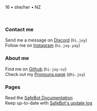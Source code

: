 <link href="style.css" rel="stylesheet">
<link rel="shortcut icon" type="image/x-icon" href="SafeBot/icon.ico">

16 • she/her • NZ 

<br>

### Contact me
Send me a message on [Discord](https://discord.com/users/524064761525305344) (`hi.joy`) <br>
Follow me on [Instagram](https://www.instagram.com/hi.joy.yay/) (`hi.joy.yay`)

### About me
Find me on [Github](https://github.com/hi-joy-nz) (`hi-joy-nz`) <br>
Check out my [Pronouns.page](https://en.pronouns.page/@hi.joy) (`@hi.joy`)

### Pages
Read the [SafeBot Documentation](https://hi-joy-nz.github.io/SafeBot/Docs) <br>
Keep up-to-date with [SafeBot's update log](https://hi-joy-nz.github.io/SafeBot/Updates)
